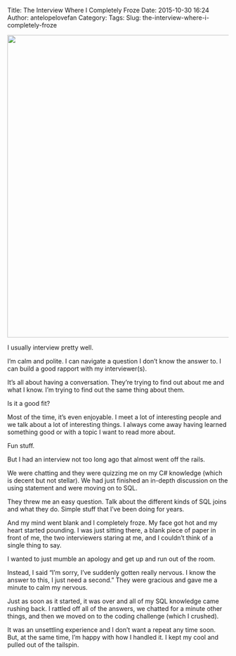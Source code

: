 Title: The Interview Where I Completely Froze
Date: 2015-10-30 16:24
Author: antelopelovefan
Category: 
Tags: 
Slug: the-interview-where-i-completely-froze

<img src="https://cdn-images-1.medium.com/max/2000/1*sxGv6dVZYEA2Pci92g_1Dg.jpeg" width="1024" height="687" />

I usually interview pretty well.

I’m calm and polite. I can navigate a question I don’t know the answer to. I can build a good rapport with my interviewer(s).

It’s all about having a conversation. They’re trying to find out about me and what I know. I’m trying to find out the same thing about them.

Is it a good fit?

Most of the time, it’s even enjoyable. I meet a lot of interesting people and we talk about a lot of interesting things. I always come away having learned something good or with a topic I want to read more about.

Fun stuff.

But I had an interview not too long ago that almost went off the rails.

We were chatting and they were quizzing me on my C# knowledge (which is decent but not stellar). We had just finished an in-depth discussion on the using statement and were moving on to SQL.

They threw me an easy question. Talk about the different kinds of SQL joins and what they do. Simple stuff that I’ve been doing for years.

And my mind went blank and I completely froze. My face got hot and my heart started pounding. I was just sitting there, a blank piece of paper in front of me, the two interviewers staring at me, and I couldn’t think of a single thing to say.

I wanted to just mumble an apology and get up and run out of the room.

Instead, I said “I’m sorry, I’ve suddenly gotten really nervous. I know the answer to this, I just need a second.” They were gracious and gave me a minute to calm my nervous.

Just as soon as it started, it was over and all of my SQL knowledge came rushing back. I rattled off all of the answers, we chatted for a minute other things, and then we moved on to the coding challenge (which I crushed).

It was an unsettling experience and I don’t want a repeat any time soon. But, at the same time, I’m happy with how I handled it. I kept my cool and pulled out of the tailspin.

